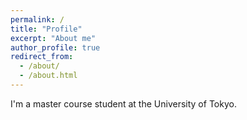 ```yaml
---
permalink: /
title: "Profile"
excerpt: "About me"
author_profile: true
redirect_from: 
  - /about/
  - /about.html
---
```


I'm a master course student at the University of Tokyo.
